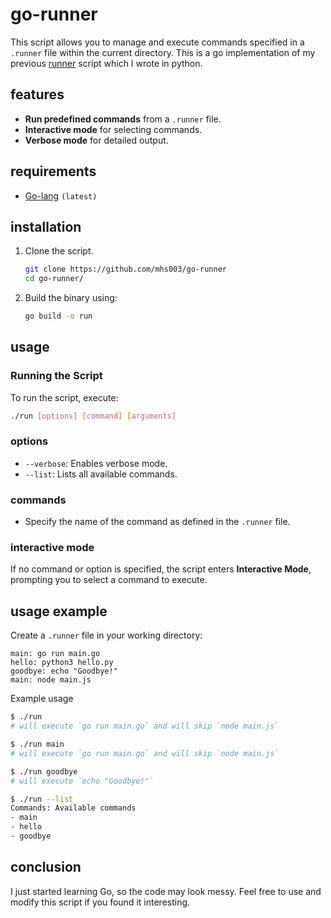 
# go-runner

This script allows you to manage and execute commands specified in a `.runner` file within the current directory. This is a go implementation of my previous [runner](https://github.com/mhs003/runner/) script which I wrote in python.

## features
- **Run predefined commands** from a `.runner` file.
- **Interactive mode** for selecting commands.
- **Verbose mode** for detailed output.

## requirements
- [Go-lang](https://go.dev/) `(latest)`

## installation

1. Clone the script.
    ```bash
    git clone https://github.com/mhs003/go-runner
    cd go-runner/
    ```
2. Build the binary using:
   ```bash
   go build -o run
   ```

## usage

### Running the Script
To run the script, execute:
```bash
./run [options] [command] [arguments]
```

### options
- `--verbose`: Enables verbose mode.
- `--list`: Lists all available commands.

### commands
- Specify the name of the command as defined in the `.runner` file.

### interactive mode
If no command or option is specified, the script enters **Interactive Mode**, prompting you to select a command to execute.

## usage example

Create a `.runner` file in your working directory:
```plaintext
main: go run main.go
hello: python3 hello.py
goodbye: echo "Goodbye!"
main: node main.js
```

Example usage
```bash
$ ./run
# will execute `go run main.go` and will skip `node main.js`

$ ./run main
# will execute `go run main.go` and will skip `node main.js`

$ ./run goodbye
# will execute `echo "Goodbye!"`

$ ./run --list
Commands: Available commands
- main
- hello
- goodbye

```

## conclusion
I just started learning Go, so the code may look messy. Feel free to use and modify this script if you found it interesting.